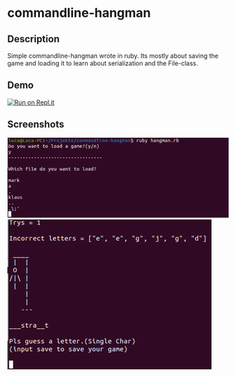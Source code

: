# commandline-hangman
## Description
Simple commandline-hangman wrote in ruby.
Its mostly about saving the game and loading it to learn about serialization and the File-class.
## Demo
[![Run on Repl.it](https://repl.it/badge/github/LucaBla/commandline-hangman)](https://repl.it/github/LucaBla/commandline-hangman)
## Screenshots
<img src='preview_imgs/hm1.png'>
<img src='preview_imgs/hm2.png'>
